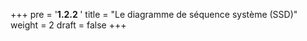 +++
pre = '<b>1.2.2 </b>'
title = "Le diagramme de séquence système (SSD)"
weight = 2
draft = false
+++

<!-- 
## 2. Le diagramme de **séquence système (DSS)** {#dss}
Un diagramme de séquence système est un séquence UML au niveau boîte noire qui montre uniquement les échanges entre un acteur et le système (représenté par une *lifeline* unique :système).
Chaque message du DSS = un événement système qui deviendra une opération exposée par le système (ex. creerReservation(…), enregistrerPret(…)). -->

<!-- > Règle d’or : 1 acteur ↔ 1 :Système. Aucune interaction entre classes internes dans un DSS. -->
